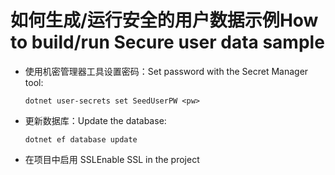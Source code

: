 # <a name="how-to-buildrun-secure-user-data-sample"></a><span data-ttu-id="34fa3-101">如何生成/运行安全的用户数据示例</span><span class="sxs-lookup"><span data-stu-id="34fa3-101">How to build/run Secure user data sample</span></span>

* <span data-ttu-id="34fa3-102">使用机密管理器工具设置密码：</span><span class="sxs-lookup"><span data-stu-id="34fa3-102">Set password with the Secret Manager tool:</span></span>

  `dotnet user-secrets set SeedUserPW <pw>`

* <span data-ttu-id="34fa3-103">更新数据库：</span><span class="sxs-lookup"><span data-stu-id="34fa3-103">Update the database:</span></span>

    `dotnet ef database update`

* <span data-ttu-id="34fa3-104">在项目中启用 SSL</span><span class="sxs-lookup"><span data-stu-id="34fa3-104">Enable SSL in the project</span></span>
